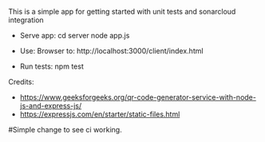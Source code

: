 This is a simple app for getting started with unit tests and sonarcloud integration

- Serve app:
cd server
node app.js

- Use:
Browser to:
http://localhost:3000/client/index.html

- Run tests:
npm test

Credits:
- https://www.geeksforgeeks.org/qr-code-generator-service-with-node-js-and-express-js/
- https://expressjs.com/en/starter/static-files.html

#Simple change to see ci working.